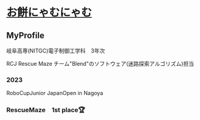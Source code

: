 # [お餅にゃむにゃむ](https://twitter.com/MochiNyamu_RCJ)

## MyProfile

岐阜高専(NITGC)電子制御工学科　3年次

RCJ Rescue Maze チーム"Blend"のソフトウェア(迷路探索アルゴリズム)担当

### 2023 
RoboCupJunior JapanOpen in Nagoya 
### RescueMaze　1st place🏆


<!--
**onagi37s/onagi37s** is a ✨ _special_ ✨ repository because its `README.md` (this file) appears on your GitHub profile.

Here are some ideas to get you started:

- 🔭 I’m currently working on ...
- 🌱 I’m currently learning ...
- 👯 I’m looking to collaborate on ...
- 🤔 I’m looking for help with ...
- 💬 Ask me about ...
- 📫 How to reach me: ...
- 😄 Pronouns: ...
- ⚡ Fun fact: ...
-->
